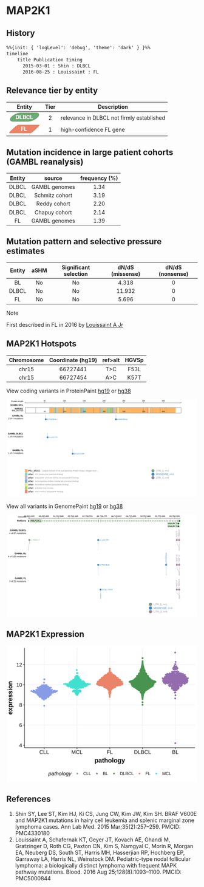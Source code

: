 # MAP2K1
## History
```mermaid
%%{init: { 'logLevel': 'debug', 'theme': 'dark' } }%%
timeline
    title Publication timing
      2015-03-01 : Shin : DLBCL
      2016-08-25 : Louissaint : FL
```
## Relevance tier by entity

|Entity|Tier|Description                              |
|:------:|:----:|-----------------------------------------|
|![DLBCL](images/icons/DLBCL_tier2.png) |2   |relevance in DLBCL not firmly established|
|![FL](images/icons/FL_tier1.png)    |1   |high-confidence FL gene                  |

## Mutation incidence in large patient cohorts (GAMBL reanalysis)

|Entity|source        |frequency (%)|
|:------:|:--------------:|:-------------:|
|DLBCL |GAMBL genomes |1.34         |
|DLBCL |Schmitz cohort|3.19         |
|DLBCL |Reddy cohort  |2.20         |
|DLBCL |Chapuy cohort |2.14         |
|FL    |GAMBL genomes |1.39         |

## Mutation pattern and selective pressure estimates

|Entity|aSHM|Significant selection|dN/dS (missense)|dN/dS (nonsense)|
|:------:|:----:|:---------------------:|:----------------:|:----------------:|
|BL    |No  |No                   | 4.318          |0               |
|DLBCL |No  |No                   |11.932          |0               |
|FL    |No  |No                   | 5.696          |0               |


> [!NOTE]
> First described in FL in 2016 by [Louissaint A Jr](https://pubmed.ncbi.nlm.nih.gov/27325104)

 ## MAP2K1 Hotspots

| Chromosome |Coordinate (hg19) | ref>alt | HGVSp | 
 | :---:| :---: | :--: | :---: |
| chr15 | 66727441 | T>C | F53L |
| chr15 | 66727454 | A>C | K57T |

View coding variants in ProteinPaint [hg19](https://morinlab.github.io/LLMPP/GAMBL/MAP2K1_protein.html)  or [hg38](https://morinlab.github.io/LLMPP/GAMBL/MAP2K1_protein_hg38.html)

![image](images/proteinpaint/MAP2K1_NM_002755.svg)

View all variants in GenomePaint [hg19](https://morinlab.github.io/LLMPP/GAMBL/MAP2K1.html)  or [hg38](https://morinlab.github.io/LLMPP/GAMBL/MAP2K1_hg38.html)

![image](images/proteinpaint/MAP2K1.svg)
## MAP2K1 Expression
![image](images/gene_expression/MAP2K1_by_pathology.svg)
<!-- ORIGIN: shinBRAFV600EMAP2K12015 -->
<!-- DLBCL: shinBRAFV600EMAP2K12015 -->
<!-- FL: louissaintPediatrictypeNodalFollicular2016a -->
## References
1.  Shin SY, Lee ST, Kim HJ, Ki CS, Jung CW, Kim JW, Kim SH. BRAF V600E and MAP2K1 mutations in hairy cell leukemia and splenic marginal zone lymphoma cases. Ann Lab Med. 2015 Mar;35(2):257–259. PMCID: PMC4330180
2.  Louissaint A, Schafernak KT, Geyer JT, Kovach AE, Ghandi M, Gratzinger D, Roth CG, Paxton CN, Kim S, Namgyal C, Morin R, Morgan EA, Neuberg DS, South ST, Harris MH, Hasserjian RP, Hochberg EP, Garraway LA, Harris NL, Weinstock DM. Pediatric-type nodal follicular lymphoma: a biologically distinct lymphoma with frequent MAPK pathway mutations. Blood. 2016 Aug 25;128(8):1093–1100. PMCID: PMC5000844
